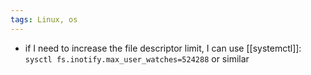 ```yaml
---
tags: Linux, os
---
```


- if I need to increase the file descriptor limit, I can use [[systemctl]]: `sysctl fs.inotify.max_user_watches=524288` or similar